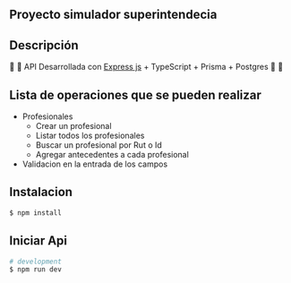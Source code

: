 ## Proyecto simulador superintendecia 

## Descripción

🚧 🚧 API Desarrollada con [Express js](https://github.com/expressjs/express) + TypeScript + Prisma + Postgres 🚧 🚧

## Lista de operaciones que se pueden realizar 
* Profesionales
    * Crear un profesional
    * Listar todos los profesionales
    * Buscar un profesional por Rut o Id
    * Agregar antecedentes a cada profesional
* Validacion en la entrada de los campos

## Instalacion
```bash
$ npm install
```

## Iniciar Api
```bash
# development
$ npm run dev

```
